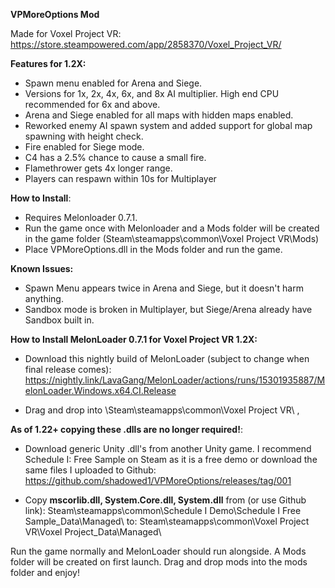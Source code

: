 **VPMoreOptions Mod**

Made for Voxel Project VR:
https://store.steampowered.com/app/2858370/Voxel_Project_VR/

**Features for 1.2X:**

- Spawn menu enabled for Arena and Siege.
- Versions for 1x, 2x, 4x, 6x, and 8x AI multiplier. High end CPU recommended for 6x and above. 
- Arena and Siege enabled for all maps with hidden maps enabled. 
- Reworked enemy AI spawn system and added support for global map spawning with height check.
- Fire enabled for Siege mode.
- C4 has a 2.5% chance to cause a small fire.
- Flamethrower gets 4x longer range.
- Players can respawn within 10s for Multiplayer

**How to Install**:

- Requires Melonloader 0.7.1.
- Run the game once with Melonloader and a Mods folder will be created in the game folder (Steam\steamapps\common\Voxel Project VR\Mods)
- Place VPMoreOptions.dll in the Mods folder and run the game.

**Known Issues:**

- Spawn Menu appears twice in Arena and Siege, but it doesn't harm anything.
- Sandbox mode is broken in Multiplayer, but Siege/Arena already have Sandbox built in. 

**How to Install MelonLoader 0.7.1 for Voxel Project VR 1.2X:**

- Download this nightly build of MelonLoader (subject to change when final release comes):
https://nightly.link/LavaGang/MelonLoader/actions/runs/15301935887/MelonLoader.Windows.x64.CI.Release

- Drag and drop into \Steam\steamapps\common\Voxel Project VR\ ,

__As of 1.22+ copying these .dlls are no longer required!__:
- Download  generic Unity .dll's from another Unity game. I recommend Schedule I: Free Sample on Steam as it is a free demo or download the same files I uploaded to Github:
https://github.com/shadowed1/VPMoreOptions/releases/tag/001

- Copy **mscorlib.dll, System.Core.dll, System.dll** from (or use Github link):
Steam\steamapps\common\Schedule I Demo\Schedule I Free Sample_Data\Managed\ 
to:
Steam\steamapps\common\Voxel Project VR\Voxel Project_Data\Managed\ 

Run the game normally and MelonLoader should run alongside. A Mods folder will be created on first launch. Drag and drop mods into the mods folder and enjoy! 
